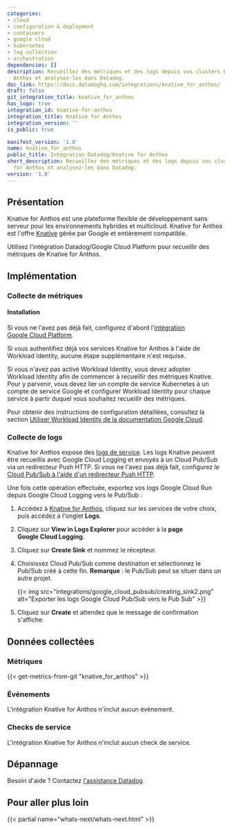 ```yaml
---
categories:
- cloud
- configuration & deployment
- containers
- google cloud
- kubernetes
- log collection
- orchestration
dependencies: []
description: Recueillez des métriques et des logs depuis vos clusters Knative for
  Anthos et analysez-les dans Datadog.
doc_link: https://docs.datadoghq.com/integrations/knative_for_anthos/
draft: false
git_integration_title: knative_for_anthos
has_logo: true
integration_id: knative-for-anthos
integration_title: Knative for Anthos
integration_version: ''
is_public: true

manifest_version: '1.0'
name: knative_for_anthos
public_title: Intégration Datadog/Knative for Anthos
short_description: Recueillez des métriques et des logs depuis vos clusters Knative
  for Anthos et analysez-les dans Datadog.
version: '1.0'
---
```


## Présentation

Knative for Anthos est une plateforme flexible de développement sans serveur pour les environnements hybrides et multicloud. Knative for Anthos est l'offre [Knative][1] gérée par Google et entièrement compatible.

Utilisez l'intégration Datadog/Google Cloud Platform pour recueillir des métriques de Knative for Anthos.

## Implémentation

### Collecte de métriques

#### Installation

Si vous ne l'avez pas déjà fait, configurez d'abord l'[intégration Google Cloud Platform][2].

Si vous authentifiez déjà vos services Knative for Anthos à l'aide de Workload Identity, aucune étape supplémentaire n'est requise.

Si vous n'avez pas activé Workload Identity, vous devez adopter Workload Identity afin de commencer à recueillir des métriques Knative. Pour y parvenir, vous devez lier un compte de service Kubernetes à un compte de service Google et configurer Workload Identity pour chaque service à partir duquel vous souhaitez recueillir des métriques.

Pour obtenir des instructions de configuration détaillées, consultez la section [Utiliser Workload Identity de la documentation Google Cloud][3].

### Collecte de logs

Knative for Anthos expose des [logs de service][4]. Les logs Knative peuvent être recueillis avec Google Cloud Logging et envoyés à un Cloud Pub/Sub via un redirecteur Push HTTP. Si vous ne l'avez pas déjà fait, configurez le [Cloud Pub/Sub à l'aide d'un redirecteur Push HTTP][5].

Une fois cette opération effectuée, exportez vos logs Google Cloud Run depuis Google Cloud Logging vers le Pub/Sub :

1. Accédez à [Knative for Anthos][6], cliquez sur les services de votre choix, puis accédez à l'onglet **Logs**.
2. Cliquez sur **View in Logs Explorer** pour accéder à la **page Google Cloud Logging**.
2. Cliquez sur **Create Sink** et nommez le récepteur.
3. Choisissez Cloud Pub/Sub comme destination et sélectionnez le Pub/Sub créé à cette fin. **Remarque** : le Pub/Sub peut se situer dans un autre projet.

    {{< img src="integrations/google_cloud_pubsub/creating_sink2.png" alt="Exporter les logs Google Cloud Pub/Sub vers le Pub Sub" >}}

4. Cliquez sur **Create** et attendez que le message de confirmation s'affiche.

## Données collectées

### Métriques
{{< get-metrics-from-git "knative_for_anthos" >}}


### Événements

L'intégration Knative for Anthos n'inclut aucun événement.

### Checks de service

L'intégration Knative for Anthos n'inclut aucun check de service.

## Dépannage

Besoin d'aide ? Contactez [l'assistance Datadog][8].

## Pour aller plus loin

{{< partial name="whats-next/whats-next.html" >}}

[1]: https://knative.dev/
[2]: https://docs.datadoghq.com/fr/integrations/google_cloud_platform/
[3]: https://cloud.google.com/kubernetes-engine/docs/how-to/workload-identity
[4]: https://cloud.google.com/anthos/run/docs/logging
[5]: https://docs.datadoghq.com/fr/integrations/google_cloud_platform/#log-collection
[6]: https://console.cloud.google.com/anthos/run
[7]: https://github.com/DataDog/dogweb/blob/prod/integration/google_cloud_run_for_anthos/google_cloud_run_for_anthos_metadata.csv
[8]: https://docs.datadoghq.com/fr/help/
